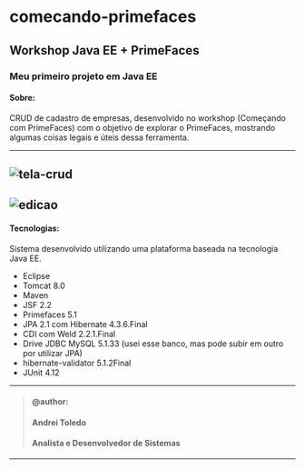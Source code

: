 # comecando-primefaces
## Workshop Java EE + PrimeFaces
### Meu primeiro projeto em Java EE

#### Sobre:

CRUD de cadastro de empresas, desenvolvido no workshop (Começando com PrimeFaces) com o objetivo de explorar o PrimeFaces, mostrando algumas coisas legais e úteis dessa ferramenta.

----
![tela-crud](https://user-images.githubusercontent.com/16118637/226996235-ec9e693d-f837-459b-a49b-7f548cc0af0f.png)
----
![edicao](https://user-images.githubusercontent.com/16118637/226996158-5aea8b71-2ca1-4a9b-aff0-e2be6430403f.png)
----

#### Tecnologias:
Sistema desenvolvido utilizando uma plataforma baseada na tecnologia Java EE.

- Eclipse
- Tomcat 8.0
- Maven
- JSF 2.2
- Primefaces 5.1
- JPA 2.1 com Hibernate 4.3.6.Final
- CDI com Weld 2.2.1.Final
- Drive JDBC MySQL 5.1.33 (usei esse banco, mas pode subir em outro por utilizar JPA)
- hibernate-validator 5.1.2Final
- JUnit 4.12

----
>#### @author:
>#### Andrei Toledo
>#### Analista e Desenvolvedor de Sistemas
----
